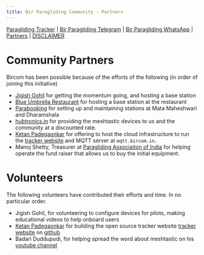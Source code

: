 ```yaml
---
title: Bir Paragliding Community - Partners
---
```


[Paragliding Tracker](https://tracker.bircom.in/) | [Bir Paragliding Telegram](https://t.me/meshtastic_india) | [Bir Paragliding WhatsApp](https://chat.whatsapp.com/KDjwk3DMlnq9ckKf5hpY5N) | [Partners](https://bircom.in/partners.html) | [DISCLAIMER](https://bircom.in/DISCLAIMER.html)

# Community Partners

Bircom has been possible because of the efforts of the following (in order of joining this initiative)

* [Jigish Gohil](https://paraguide.in) for getting the momentum going, and hosting a base station
* [Blue Umbrella Restaurant](https://maps.app.goo.gl/prnwhDuJSSqTmKNy7) for hosting a base station at the restaurant
* [Parabooking](https://parabooking.com/) for setting up and maintaining stations at Mata Maheshwari and Dharamshala
* [hubtronics.in](https://hubtronics.in) for providing the meshtastic devices to us and the community at a discounted rate.
* [Ketan Padegaonkar](https://github.com/ketan) for offering to host the cloud infrastructure to run the [tracker website](https://tracker.bircom.in) and MQTT server at `mqtt.bircom.in`.
* Manoj Shetty, Treasurer at [Paragliding Associaiton of India](https://www.paraglidingassociationofindia.org/) for helping operate the fund raiser that allows us to buy the initial equipment.

# Volunteers

The following volunteers have contributed their efforts and time. In no particular order.

* Jigish Gohil, for volunteering to configure devices for pilots, making educational videos to help onboard users
* [Ketan Padegaonkar](https://github.com/ketan) for building the open source tracker website [tracker website](https://tracker.bircom.in) on [github](https://github.com/ketan/paragliding-meshmap)
* Badari Duddupudi, for helping spread the word about meshtastic on his [youtube channel](https://youtu.be/LILYWKAdFDo)

